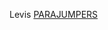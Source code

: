 Levis
 <a href="http://www.herkesdinlesin.com/jponline.asp?cheap=shiwoxp0568/coue-dc229.html" title="PARAJUMPERS">PARAJUMPERS</a>